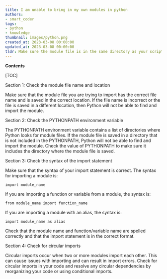 ```yaml
---
title: I am unable to bring in my own modules in python
authors:
- smart_coder
tags:
- python
- knowledge
thumbnail: images/python.png
created_at: 2023-03-08 00:00:00
updated_at: 2023-03-08 00:00:00
tldr: Make sure the module file is in the same directory as your script or add the directory path to your system`s PYTHONPATH.
---
```


**Contents**

[TOC]

Section 1: Check the module file name and location

Make sure that the module file you are trying to import has the correct file name and is saved in the correct location. If the file name is incorrect or the file is saved in a different location, then Python will not be able to find and import the module.

Section 2: Check the PYTHONPATH environment variable

The PYTHONPATH environment variable contains a list of directories where Python looks for module files. If the module file is saved in a directory that is not included in the PYTHONPATH, Python will not be able to find and import the module. Check the value of PYTHONPATH to make sure it includes the directory where the module file is saved.

Section 3: Check the syntax of the import statement

Make sure that the syntax of your import statement is correct. The syntax for importing a module is:

```
import module_name
```

If you are importing a function or variable from a module, the syntax is:

```
from module_name import function_name
```

If you are importing a module with an alias, the syntax is:

```
import module_name as alias
```

Check that the module name and function/variable name are spelled correctly and that the import statement is in the correct format.

Section 4: Check for circular imports

Circular imports occur when two or more modules import each other. This can cause issues with importing and can result in import errors. Check for circular imports in your code and resolve any circular dependencies by reorganizing your code or using conditional imports.
